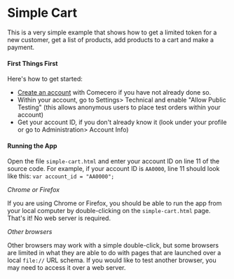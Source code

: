 ﻿# Simple Cart
This is a very simple example that shows how to get a limited token for a new customer, get a list of products, add products to a cart and make a payment.

#### First Things First
Here's how to get started:
- [Create an account](https://signin.comecero.com/join/) with Comecero if you have not already done so.
- Within your account, go to Settings> Technical and enable "Allow Public Testing" (this allows anonymous users to place test orders within your account)
- Get your account ID, if you don't already know it (look under your profile or go to Administration> Account Info)

#### Running the App
Open the file `simple-cart.html` and enter your account ID on line 11 of the source code. For example, if your account ID is `AA0000`, line 11 should look like this: `var account_id = "AA0000";`

_Chrome or Firefox_

If you are using Chrome or Firefox, you should be able to run the app from your local computer by double-clicking on the `simple-cart.html` page. That's it! No web server is required.

_Other browsers_

Other browsers may work with a simple double-click, but some browsers are limited in what they are able to do with pages that are launched over a local `file://` URL schema. If you would like to test another browser, you may need to access it over a web server.